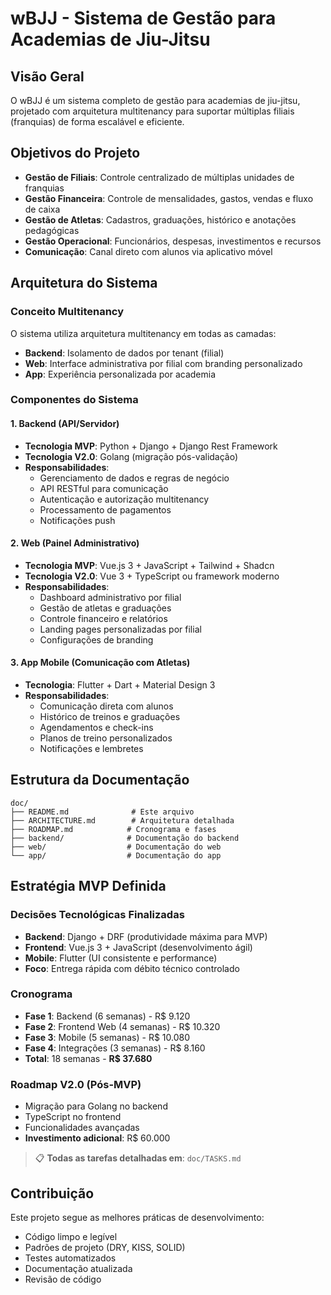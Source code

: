 # wBJJ - Sistema de Gestão para Academias de Jiu-Jitsu

## Visão Geral
O wBJJ é um sistema completo de gestão para academias de jiu-jitsu, projetado com arquitetura multitenancy para suportar múltiplas filiais (franquias) de forma escalável e eficiente.

## Objetivos do Projeto
- **Gestão de Filiais**: Controle centralizado de múltiplas unidades de franquias
- **Gestão Financeira**: Controle de mensalidades, gastos, vendas e fluxo de caixa
- **Gestão de Atletas**: Cadastros, graduações, histórico e anotações pedagógicas
- **Gestão Operacional**: Funcionários, despesas, investimentos e recursos
- **Comunicação**: Canal direto com alunos via aplicativo móvel

## Arquitetura do Sistema

### Conceito Multitenancy
O sistema utiliza arquitetura multitenancy em todas as camadas:
- **Backend**: Isolamento de dados por tenant (filial)
- **Web**: Interface administrativa por filial com branding personalizado
- **App**: Experiência personalizada por academia

### Componentes do Sistema

#### 1. Backend (API/Servidor)
- **Tecnologia MVP**: Python + Django + Django Rest Framework
- **Tecnologia V2.0**: Golang (migração pós-validação)
- **Responsabilidades**:
  - Gerenciamento de dados e regras de negócio
  - API RESTful para comunicação
  - Autenticação e autorização multitenancy
  - Processamento de pagamentos
  - Notificações push

#### 2. Web (Painel Administrativo)
- **Tecnologia MVP**: Vue.js 3 + JavaScript + Tailwind + Shadcn
- **Tecnologia V2.0**: Vue 3 + TypeScript ou framework moderno
- **Responsabilidades**:
  - Dashboard administrativo por filial
  - Gestão de atletas e graduações
  - Controle financeiro e relatórios
  - Landing pages personalizadas por filial
  - Configurações de branding

#### 3. App Mobile (Comunicação com Atletas)
- **Tecnologia**: Flutter + Dart + Material Design 3
- **Responsabilidades**:
  - Comunicação direta com alunos
  - Histórico de treinos e graduações
  - Agendamentos e check-ins
  - Planos de treino personalizados
  - Notificações e lembretes

## Estrutura da Documentação
```
doc/
├── README.md              # Este arquivo
├── ARCHITECTURE.md        # Arquitetura detalhada
├── ROADMAP.md            # Cronograma e fases
├── backend/              # Documentação do backend
├── web/                  # Documentação do web
└── app/                  # Documentação do app
```

## Estratégia MVP Definida

### Decisões Tecnológicas Finalizadas
- **Backend**: Django + DRF (produtividade máxima para MVP)
- **Frontend**: Vue.js 3 + JavaScript (desenvolvimento ágil)
- **Mobile**: Flutter (UI consistente e performance)
- **Foco**: Entrega rápida com débito técnico controlado

### Cronograma
- **Fase 1**: Backend (6 semanas) - R$ 9.120
- **Fase 2**: Frontend Web (4 semanas) - R$ 10.320  
- **Fase 3**: Mobile (5 semanas) - R$ 10.080
- **Fase 4**: Integrações (3 semanas) - R$ 8.160
- **Total**: 18 semanas - **R$ 37.680**

### Roadmap V2.0 (Pós-MVP)
- Migração para Golang no backend
- TypeScript no frontend
- Funcionalidades avançadas
- **Investimento adicional**: R$ 60.000

> 📋 **Todas as tarefas detalhadas em**: `doc/TASKS.md`

## Contribuição
Este projeto segue as melhores práticas de desenvolvimento:
- Código limpo e legível
- Padrões de projeto (DRY, KISS, SOLID)
- Testes automatizados
- Documentação atualizada
- Revisão de código 